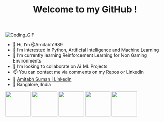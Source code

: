 <header>
  <h1>Welcome to my GitHub !</h1>
  <link rel="stylesheet" href="https://cdn.jsdelivr.net/gh/devicons/devicon@latest/devicon.min.css">
</header>
<!--- <div id="header" align="center">
  <img src="https://media.giphy.com/media/M9gbBd9nbDrOTu1Mqx/giphy.gif" width="200"/>
</div> --->

<!-- in your header -->


<!-- in your body -->
<i class="devicon-devicon-plain"></i>

![Coding_GIF](https://user-images.githubusercontent.com/12171805/210138791-c6855daa-0726-4f64-9737-6e1c37991b4d.gif)

- 👋 Hi, I’m @Amitabh1989
- 👀 I’m interested in Python, Artificial Intelligence and Machine Learning
- 🌱 I’m currently learning Reinforcement Learning for Non Gaming Environments
- 💞️ I’m looking to collaborate on Ai ML Projects
- 📫 You can contact me via comments on my Repos or LinkedIn
- 🔗 [Amitabh Suman | LinkedIn](https://www.linkedin.com/in/amitabh-suman-4647bb29/)
- 📌 Bangalore, India

<img src="https://cdn.jsdelivr.net/gh/devicons/devicon/icons/python/python-original.svg" width="80" />
<img src="https://cdn.jsdelivr.net/gh/devicons/devicon/icons/tensorflow/tensorflow-original-wordmark.svg" width="80" />
<img src="https://cdn.jsdelivr.net/gh/devicons/devicon/icons/numpy/numpy-original.svg" width="80" />
<img src="https://cdn.jsdelivr.net/gh/devicons/devicon/icons/pandas/pandas-original.svg" width="80"/>
<img src="https://cdn.jsdelivr.net/gh/devicons/devicon/icons/kaggle/kaggle-original.svg" width="80"/>






<!---
Amitabh1989/Amitabh1989 is a ✨ special ✨ repository because its `README.md` (this file) appears on your GitHub profile.
You can click the Preview link to take a look at your changes.

![me](https://github.com/Amitabh1989/Readme_1/blob/main/Coding_GIF.gif)

--->
